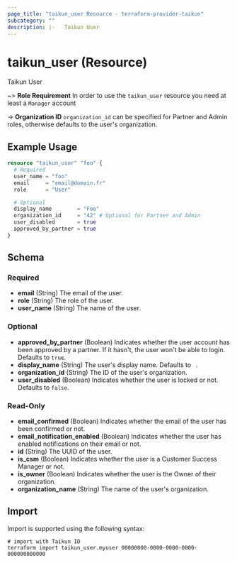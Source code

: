 ```yaml
---
page_title: "taikun_user Resource - terraform-provider-taikun"
subcategory: ""
description: |-   Taikun User
---
```


# taikun_user (Resource)

Taikun User

~> **Role Requirement** In order to use the `taikun_user` resource you need at least a `Manager` account

-> **Organization ID** `organization_id` can be specified for Partner and Admin roles, otherwise defaults to the user's
organization.

## Example Usage

```terraform
resource "taikun_user" "foo" {
  # Required
  user_name = "foo"
  email     = "email@domain.fr"
  role      = "User"

  # Optional
  display_name        = "Foo"
  organization_id     = "42" # Optional for Partner and Admin
  user_disabled       = true
  approved_by_partner = true
}
```

<!-- schema generated by tfplugindocs -->
## Schema

### Required

- **email** (String) The email of the user.
- **role** (String) The role of the user.
- **user_name** (String) The name of the user.

### Optional

- **approved_by_partner** (Boolean) Indicates whether the user account has been approved by a partner. If it hasn't, the user won't be able to login. Defaults to `true`.
- **display_name** (String) The user's display name. Defaults to ` `.
- **organization_id** (String) The ID of the user's organization.
- **user_disabled** (Boolean) Indicates whether the user is locked or not. Defaults to `false`.

### Read-Only

- **email_confirmed** (Boolean) Indicates whether the email of the user has been confirmed or not.
- **email_notification_enabled** (Boolean) Indicates whether the user has enabled notifications on their email or not.
- **id** (String) The UUID of the user.
- **is_csm** (Boolean) Indicates whether the user is a Customer Success Manager or not.
- **is_owner** (Boolean) Indicates whether the user is the Owner of their organization.
- **organization_name** (String) The name of the user's organization.

## Import

Import is supported using the following syntax:

```shell
# import with Taikun ID
terraform import taikun_user.myuser 00000000-0000-0000-0000-000000000000
```
